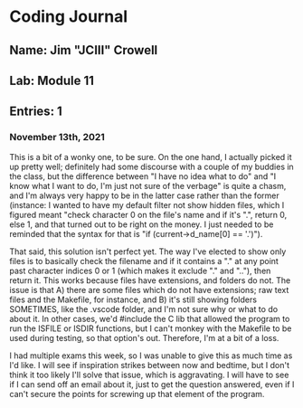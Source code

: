# Coding Journal
## Name: Jim "JCIII" Crowell
## Lab: Module 11
## Entries: 1
### November 13th, 2021
This is a bit of a wonky one, to be sure. On the one hand, I actually picked it up pretty well; definitely had some discourse with a couple of my buddies in the class, but the difference between "I have no idea what to do" and "I know what I want to do, I'm just not sure of the verbage" is quite a chasm, and I'm always very happy to be in the latter case rather than the former (instance: I wanted to have my default filter not show hidden files, which I figured meant "check character 0 on the file's name and if it's ".", return 0, else 1, and that turned out to be right on the money. I just needed to be reminded that the syntax for that is "if (current->d_name[0] == '.')").

That said, this solution isn't perfect yet. The way I've elected to show only files is to basically check the filename and if it contains a "." at any point past character indices 0 or 1 (which makes it exclude "." and ".."), then return it. This works because files have extensions, and folders do not. The issue is that A) there are some files which do not have extensions; raw text files and the Makefile, for instance, and B) it's still showing folders SOMETIMES, like the .vscode folder, and I'm not sure why or what to do about it. In other cases, we'd #include the C lib that allowed the program to run the ISFILE or ISDIR functions, but I can't monkey with the Makefile to be used during testing, so that option's out. Therefore, I'm at a bit of a loss.

I had multiple exams this week, so I was unable to give this as much time as I'd like. I will see if inspiration strikes between now and bedtime, but I don't think it too likely I'll solve that issue, which is aggravating. I will have to  see if I can send off an email about it, just to get the question answered, even if I can't secure the points for screwing up that element of the program.
